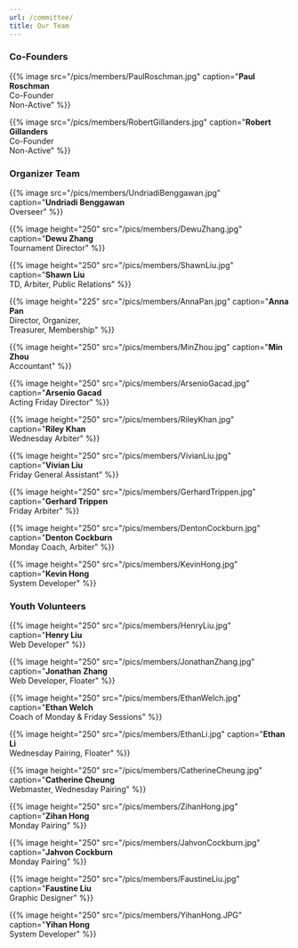 ```yaml
---
url: /committee/
title: Our Team
---
```

### Co-Founders

{{% image src="/pics/members/PaulRoschman.jpg" caption="**Paul Roschman** <br>Co-Founder<br>Non-Active" %}}

{{% image src="/pics/members/RobertGillanders.jpg" caption="**Robert Gillanders** <br>Co-Founder<br>Non-Active" %}}

### Organizer Team

{{% image src="/pics/members/UndriadiBenggawan.jpg" caption="**Undriadi Benggawan** <br>Overseer" %}}

{{% image height="250" src="/pics/members/DewuZhang.jpg" caption="**Dewu Zhang** <br>Tournament Director" %}}

{{% image height="250" src="/pics/members/ShawnLiu.jpg" caption="**Shawn Liu** <br>TD, Arbiter, Public Relations" %}}

{{% image height="225" src="/pics/members/AnnaPan.jpg" caption="**Anna Pan** <br>Director, Organizer, <br>Treasurer, Membership" %}}

{{% image height="250" src="/pics/members/MinZhou.jpg" caption="**Min Zhou** <br>Accountant" %}}

{{% image height="250" src="/pics/members/ArsenioGacad.jpg" caption="**Arsenio Gacad** <br>Acting Friday Director" %}}

<!-- {{% image height="250" src="/pics/members/RashidMughal.jpg" caption="**Rashid Mughal** <br>Editor" %}} -->

<!-- {{% image height="250" src="/pics/members/AnnaFan.jpg" caption="**Anna Fan** <br>Membership, Library" %}}

{{% image height="250" src="/pics/members/GraceChen.jpg" caption="**Grace Chen** <br>General Assistant, Monday Membership" %}} -->

<!-- {{% image height="250" src="/pics/members/BalaSreekumar.jpg" caption="**Bala Sreekumar** <br>Tournament Director" %}} -->

{{% image height="250" src="/pics/members/RileyKhan.jpg" caption="**Riley Khan** <br>Wednesday Arbiter" %}}

{{% image height="250" src="/pics/members/VivianLiu.jpg" caption="**Vivian Liu** <br>Friday General Assistant" %}}

{{% image height="250" src="/pics/members/GerhardTrippen.jpg" caption="**Gerhard Trippen** <br>Friday Arbiter" %}}

{{% image height="250" src="/pics/members/DentonCockburn.jpg" caption="**Denton Cockburn** <br>Monday Coach, Arbiter" %}}

{{% image height="250" src="/pics/members/KevinHong.jpg" caption="**Kevin Hong** <br>System Developer" %}}

### Youth Volunteers

{{% image height="250" src="/pics/members/HenryLiu.jpg" caption="**Henry Liu** <br>Web Developer" %}}

{{% image height="250" src="/pics/members/JonathanZhang.jpg" caption="**Jonathan Zhang** <br>Web Developer, Floater" %}}

{{% image height="250" src="/pics/members/EthanWelch.jpg" caption="**Ethan Welch** <br>Coach of Monday & Friday Sessions" %}}

{{% image height="250" src="/pics/members/EthanLi.jpg" caption="**Ethan Li** <br>Wednesday Pairing, Floater" %}}

<!--  {{% image height="250" src="/pics/members/JodyLiao.jpg" caption="**Jody Liao** <br>Monday Pairing" %}}  -->

{{% image height="250" src="/pics/members/CatherineCheung.jpg" caption="**Catherine Cheung** <br>Webmaster, Wednesday Pairing" %}}

<!-- {{% image height="250" src="/pics/members/BlakeWang.jpg" caption="**Blake Wang** <br>Monday Pairing" %}} -->

{{% image height="250" src="/pics/members/ZihanHong.jpg" caption="**Zihan Hong** <br>Monday Pairing" %}}

{{% image height="250" src="/pics/members/JahvonCockburn.jpg" caption="**Jahvon Cockburn** <br>Monday Pairing" %}}

{{% image height="250" src="/pics/members/FaustineLiu.jpg" caption="**Faustine Liu** <br>Graphic Designer" %}}

{{% image height="250" src="/pics/members/YihanHong.JPG" caption="**Yihan Hong** <br>System Developer" %}}

